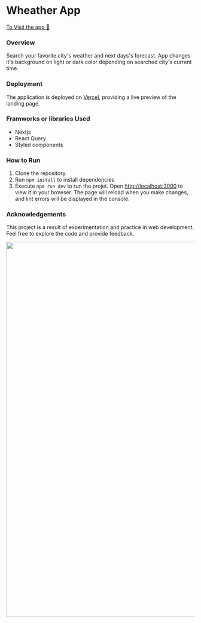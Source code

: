 # Wheather App

[To Visit the app 👀 ](https://bazarchic.vercel.app/) 

### Overview

Search your favorite city's weather and next days's forecast. App changes it's background on light or dark color depending on searched city's current time.

### Deployment

The application is deployed on [Vercel](https://vercel.com/), providing a live preview of the landing page.

### Framworks or libraries Used

- Nextjs
- React Query
- Styled components

### How to Run

1. Clone the repository.
2. Run `npm install` to install dependencies 
3. Execute `npm run dev` to run the projet. Open [http://localhost:3000](http://localhost:3000) to view it in your browser. The page will reload when you make changes, and lint errors will be displayed in the console.

### Acknowledgements

This project is a result of experimentation and practice in web development. Feel free to explore the code and provide feedback.

<p align="left" >

<img align="left" width="1000" src="https://res.cloudinary.com/dps4zteie/image/upload/v1702846383/Capture_d_e%CC%81cran_2023-12-17_a%CC%80_21.50.52_hrmtxp.png"/>
</p>






